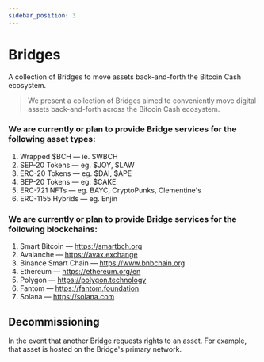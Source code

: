 ```yaml
---
sidebar_position: 3
---
```


# Bridges

A collection of Bridges to move assets back-and-forth the Bitcoin Cash ecosystem.

> We present a collection of Bridges aimed to conveniently move digital assets back-and-forth across the Bitcoin Cash ecosystem.

### We are currently or plan to provide Bridge services for the following asset types:

1. Wrapped $BCH — ie. $WBCH
2. SEP-20 Tokens — eg. $JOY, $LAW
3. ERC-20 Tokens — eg. $DAI, $APE
4. BEP-20 Tokens — eg. $CAKE
5. ERC-721  NFTs — eg. BAYC, CryptoPunks, Clementine's
6. ERC-1155 Hybrids — eg. Enjin

### We are currently or plan to provide Bridge services for the following blockchains:

1. Smart Bitcoin — https://smartbch.org
2. Avalanche — https://avax.exchange
3. Binance Smart Chain — https://www.bnbchain.org
4. Ethereum — https://ethereum.org/en
5. Polygon — https://polygon.technology
6. Fantom — https://fantom.foundation
7. Solana — https://solana.com

## Decommissioning

In the event that another Bridge requests rights to an asset. For example, that asset is hosted on the Bridge's primary network.
